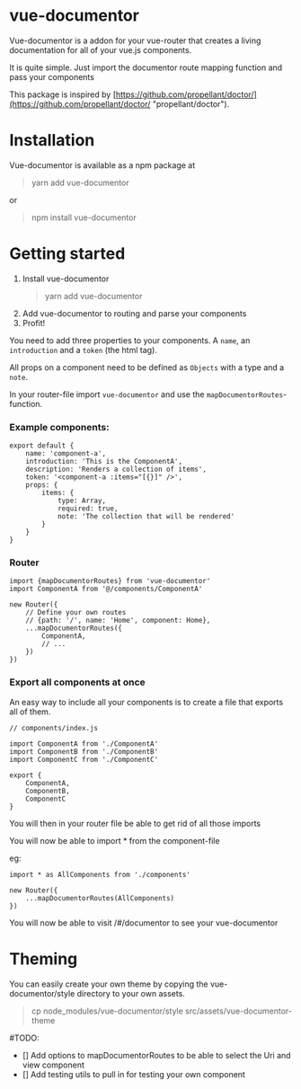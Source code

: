 # vue-documentor

Vue-documentor is a addon for your vue-router that creates a living documentation for all of your vue.js components.

It is quite simple. Just import the documentor route mapping function and pass your components

This package is inspired by [https://github.com/propellant/doctor/](https://github.com/propellant/doctor/ "propellant/doctor"). 


# Installation
Vue-documentor is available as a npm package at
> yarn add vue-documentor

or

> npm install vue-documentor


# Getting started

1. Install vue-documentor
    > yarn add vue-documentor
1. Add vue-documentor to routing and parse your components
1. Profit!


You need to add three properties to your components. A `name`, an `introduction` and a `token` \(the html tag\).

All props on a component need to be defined as `Objects` with a type and a `note`.

In your router-file import `vue-documentor` and use the `mapDocumentorRoutes`-function.

### Example components:

```
export default {
    name: 'component-a',
    introduction: 'This is the ComponentA',
    description: 'Renders a collection of items',
    token: '<component-a :items="[{}]" />',
    props: {
        items: {
            type: Array, 
            required: true, 
            note: 'The collection that will be rendered'
        }
    }
}
```

### Router

```
import {mapDocumentorRoutes} from 'vue-documentor' 
import ComponentA from '@/components/ComponentA'

new Router({
    // Define your own routes
    // {path: '/', name: 'Home', component: Home},
    ...mapDocumentorRoutes({
        ComponentA,
        // ...
    })
})
```

### Export all components at once

An easy way to include all your components is to create a file that exports all of them.

```
// components/index.js

import ComponentA from './ComponentA'
import ComponentB from './ComponentB'
import ComponentC from './ComponentC'

export {
    ComponentA,
    ComponentB,
    ComponentC
}
```

You will then in your router file be able to get rid of all those imports

You will now be able to import \* from the component-file

eg:

```
import * as AllComponents from './components'

new Router({
    ...mapDocumentorRoutes(AllComponents)
})
```



You will now be able to visit /#/documentor to see your vue-documentor


# Theming
You can easily create your own theme by copying the vue-documentor/style directory to your own assets.

> cp node_modules/vue-documentor/style src/assets/vue-documentor-theme

#TODO:
- [] Add options to mapDocumentorRoutes to be able to select the Uri and view component
- [] Add testing utils to pull in for testing your own component
